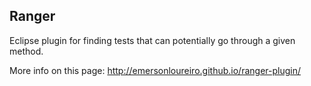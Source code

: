 ## Ranger

Eclipse plugin for finding tests that can potentially go through a given method.

More info on this page:  http://emersonloureiro.github.io/ranger-plugin/
